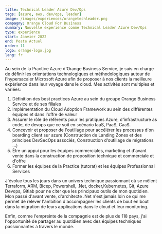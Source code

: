 ```yaml
---
title: Technical Leader Azure Dev/Ops
tags: [azure, aws, dev/ops, leader]
image: /images/experiences/orangetechleader.png
compagny: Orange Cloud For Business
summary: Nouvelle experience comme Technical Leader Azure Dev/Ops
type: experience
start: Janvier 2022
end: Poste Actuel
order: 11
logo: orange-logo.jpg
lang: fr
---
```



Au sein de la Practice Azure d'Orange Business Service, je suis en charge de définir les orientations technologiques et méthodologiques autour de l'hypersacaler Microsoft Azure afin de proposer à nos clients la meilleure expérience dans leur voyage dans le cloud. Mes activités sont multiples et variées:

1. Définition des best practices Azure au sein du groupe Orange Business Service et de ses filiales
2. Implémentation du Cloud Adoption Framework au sein des différentes équipes et dans l'offre de valeur
3. Assurer le rôle de référents pour les pratiques Azure, d'infrastructure as code, de devops que ce soit en scénario IaaS, PaaS, CaaS.
4. Concevoir et proposer de l'outillage pour accélérer les processus d'on boarding client sur azure (Construction de Landing Zones et des principes DevSecOps associés, Construction d'outillage de migrations ...)
5. Être un appui pour les équipes commerciales, marketing et d'avant vente dans la construction de proposition technique et commerciale et d'offre
6. Former les équipes de la Practice (tutorat) et les équipes Professionnal Services

J'évolue tous les jours dans un univers technique passionnant où se mêlent Terraform, ARM, Bicep, Powershell, .Net, docker,Kubernetes, Git, Azure Devops, Gitlab pour ne citer que les principaux outils de mon quotidien. Mon passé d'avant vente, d'architecte .Net n'est jamais loin ce qui me permet de relever l'ambition d'accompagner les clients de bout en bout dans la migration de leurs applications dans le cloud et leur monitoring.

Enfin, comme l'empreinte de la compagnie est de plus de 118 pays, j'ai l'opportunité de partager au quotidien avec des équipes techniques passionnantes à travers le monde.